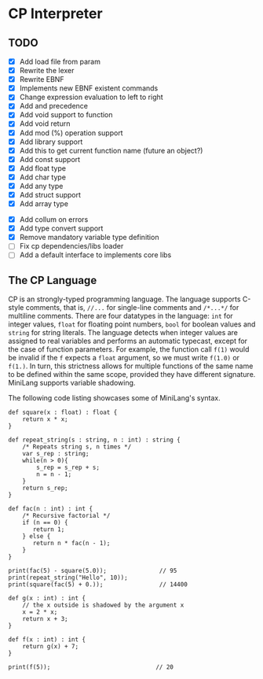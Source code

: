# CP Interpreter

## TODO
- [X] Add load file from param
- [X] Rewrite the lexer
- [X] Rewrite EBNF
- [X] Implements new EBNF existent commands
- [X] Change expression evaluation to left to right
- [X] Add and precedence
- [X] Add void support to function
- [X] Add void return
- [X] Add mod (%) operation support
- [X] Add library support
- [X] Add this to get current function name (future an object?)
- [X] Add const support
- [X] Add float type
- [X] Add char type
- [X] Add any type
- [X] Add struct support
- [X] Add array type
<!--- [ ] Add null support-->
- [X] Add collum on errors
- [X] Add type convert support
- [X] Remove mandatory variable type definition
- [ ] Fix cp dependencies/libs loader
- [ ] Add a default interface to implements core libs

## The CP Language

CP is an strongly-typed programming language. The language supports C-style comments, that is, `//...` for single-line comments and `/*...*/` for multiline comments. There are four datatypes in the language: `int` for integer values, `float` for floating point numbers, `bool` for boolean values and `string` for string literals. The language detects when integer values are assigned to real variables and performs an automatic typecast, except for the case of function parameters. For example, the function call `f(1)` would be invalid if the `f` expects a `float` argument, so we must write `f(1.0)` or `f(1.)`.  In turn, this strictness allows for multiple functions of the same name to be defined within the same scope, provided they have different signature. MiniLang supports variable shadowing.

The following code listing showcases some of MiniLang's syntax.

```
def square(x : float) : float {
    return x * x;
}

def repeat_string(s : string, n : int) : string {
    /* Repeats string s, n times */
    var s_rep : string;
    while(n > 0){
        s_rep = s_rep + s;
        n = n - 1;
    }
    return s_rep;
}

def fac(n : int) : int {
    /* Recursive factorial */
    if (n == 0) {
       return 1;
    } else {
       return n * fac(n - 1);
    }
}

print(fac(5) - square(5.0));               // 95
print(repeat_string("Hello", 10));
print(square(fac(5) + 0.));                // 14400

def g(x : int) : int {
    // the x outside is shadowed by the argument x
    x = 2 * x;
    return x + 3;
}

def f(x : int) : int {
    return g(x) + 7;
}

print(f(5));                              // 20
```
